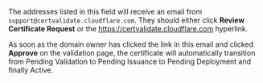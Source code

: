 The addresses listed in this field will receive an email from `support@certvalidate.cloudflare.com`. They should either click **Review Certificate Request** or the https://certvalidate.cloudflare.com hyperlink.

As soon as the domain owner has clicked the link in this email and clicked **Approve** on the validation page, the certificate will automatically transition from Pending Validation to Pending Issuance to Pending Deployment and finally Active.